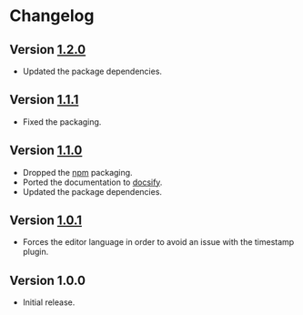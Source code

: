 # Changelog

## Version [1.2.0](https://github.com/mc2it/rich-text-editor/compare/v1.1.1...v1.2.0)
- Updated the package dependencies.

## Version [1.1.1](https://github.com/mc2it/rich-text-editor/compare/v1.1.0...v1.1.1)
- Fixed the packaging.

## Version [1.1.0](https://github.com/mc2it/rich-text-editor/compare/v1.0.1...v1.1.0)
- Dropped the [npm](https://www.npmjs.com) packaging.
- Ported the documentation to [docsify](https://docsify.js.org).
- Updated the package dependencies.

## Version [1.0.1](https://github.com/mc2it/rich-text-editor/compare/v1.0.0...v1.0.1)
- Forces the editor language in order to avoid an issue with the timestamp plugin.

## Version 1.0.0
- Initial release.
